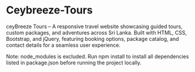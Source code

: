 # Ceybreeze-Tours
ceyBreeze Tours – A responsive travel website showcasing guided tours, custom packages, and adventures across Sri Lanka. Built with HTML, CSS, Bootstrap, and jQuery, featuring booking options, package catalog, and contact details for a seamless user experience.


Note: node_modules is excluded. Run npm install to install all dependencies listed in package.json before running the project locally.
